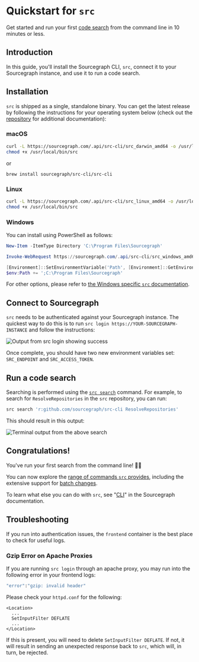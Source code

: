 # Quickstart for `src`

Get started and run your first [code search](../../code_search/index.md) from the command line in 10 minutes or less.

## Introduction

In this guide, you'll install the Sourcegraph CLI, `src`, connect it to your Sourcegraph instance, and use it to run a code search.

## Installation

`src` is shipped as a single, standalone binary. You can get the latest release by following the instructions for your operating system below (check out the [repository](https://sourcegraph.com/github.com/sourcegraph/src-cli) for additional documentation):

### macOS

```sh
curl -L https://sourcegraph.com/.api/src-cli/src_darwin_amd64 -o /usr/local/bin/src
chmod +x /usr/local/bin/src
```
or
```
brew install sourcegraph/src-cli/src-cli
```

### Linux

```sh
curl -L https://sourcegraph.com/.api/src-cli/src_linux_amd64 -o /usr/local/bin/src
chmod +x /usr/local/bin/src
```

### Windows

You can install using PowerShell as follows:

```powershell
New-Item -ItemType Directory 'C:\Program Files\Sourcegraph'

Invoke-WebRequest https://sourcegraph.com/.api/src-cli/src_windows_amd64.exe -OutFile 'C:\Program Files\Sourcegraph\src.exe'

[Environment]::SetEnvironmentVariable('Path', [Environment]::GetEnvironmentVariable('Path', [EnvironmentVariableTarget]::Machine) + ';C:\Program Files\Sourcegraph', [EnvironmentVariableTarget]::Machine)
$env:Path += ';C:\Program Files\Sourcegraph'
```

For other options, please refer to [the Windows specific `src` documentation](explanations/windows.md).

## Connect to Sourcegraph

`src` needs to be authenticated against your Sourcegraph instance. The quickest way to do this is to run `src login https://YOUR-SOURCEGRAPH-INSTANCE` and follow the instructions:

<img src="https://sourcegraphstatic.com/docs/images/batch_changes/src_login_success.png" class="screenshot" alt="Output from src login showing success">

Once complete, you should have two new environment variables set: `SRC_ENDPOINT` and `SRC_ACCESS_TOKEN`.

## Run a code search

Searching is performed using the [`src search`](references/search.md) command. For example, to search for `ResolveRepositories` in the `src` repository, you can run:

```sh
src search 'r:github.com/sourcegraph/src-cli ResolveRepositories'
```

This should result in this output:

<img src="https://sourcegraphstatic.com/docs/images/integration/cli/quickstart-search.png" class="screenshot" alt="Terminal output from the above search">

## Congratulations!

You've run your first search from the command line! 🎉🎉

You can now explore the [range of commands `src` provides](references/index.md), including the extensive support for [batch changes](../../batch_changes/index.md).

To learn what else you can do with `src`, see "[CLI](index.md)" in the Sourcegraph documentation.

## Troubleshooting
If you run into authentication issues, the `frontend` container is the best place to check for useful logs. 

### Gzip Error on Apache Proxies
If you are running `src login` through an apache proxy, you may run into the following error in your frontend logs:
```bash
"error":"gzip: invalid header"
```
Please check your `httpd.conf` for the following:
```
<Location>
  ... 
  SetInputFilter DEFLATE
  ...
</Location>
```
If this is present, you will need to delete `SetInputFilter DEFLATE`. If not, it will result in sending an unexpected response back to `src`, which will, in turn, be rejected. 
